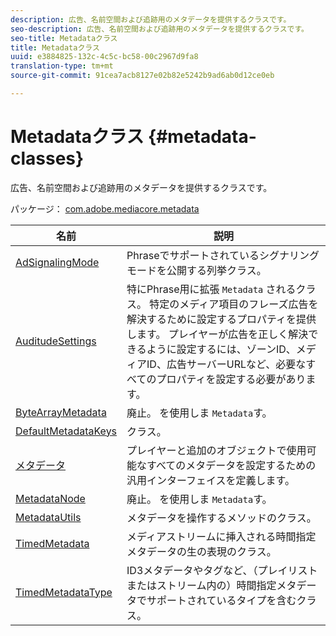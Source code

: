 ```yaml
---
description: 広告、名前空間および追跡用のメタデータを提供するクラスです。
seo-description: 広告、名前空間および追跡用のメタデータを提供するクラスです。
seo-title: Metadataクラス
title: Metadataクラス
uuid: e3884825-132c-4c5c-bc58-00c2967d9fa8
translation-type: tm+mt
source-git-commit: 91cea7acb8127e02b82e5242b9ad6ab0d12ce0eb

---
```



# Metadataクラス {#metadata-classes}

広告、名前空間および追跡用のメタデータを提供するクラスです。

パッケージ： [com.adobe.mediacore.metadata](https://help.adobe.com/en_US/primetime/api/psdk/asdoc-dhls_1.4/com/adobe/mediacore/metadata/package-detail.html)

| 名前 | 説明 |
|---|---|
| [AdSignalingMode](https://help.adobe.com/en_US/primetime/api/psdk/asdoc-dhls_1.4/com/adobe/mediacore/metadata/AdSignalingMode.html) | Phraseでサポートされているシグナリングモードを公開する列挙クラス。 |
| [AuditudeSettings](https://help.adobe.com/en_US/primetime/api/psdk/asdoc-dhls_1.4/com/adobe/mediacore/metadata/AuditudeSettings.html) | 特にPhrase用に拡張 `Metadata` されるクラス。 特定のメディア項目のフレーズ広告を解決するために設定するプロパティを提供します。 プレイヤーが広告を正しく解決できるように設定するには、ゾーンID、メディアID、広告サーバーURLなど、必要なすべてのプロパティを設定する必要があります。 |
| [ByteArrayMetadata](https://help.adobe.com/en_US/primetime/api/psdk/asdoc-dhls_1.4/com/adobe/mediacore/metadata/ByteArrayMetadata.html) | 廃止。 を使用しま `Metadata`す。 |
| [DefaultMetadataKeys](https://help.adobe.com/en_US/primetime/api/psdk/asdoc-dhls_1.4/com/adobe/mediacore/metadata/DefaultMetadataKeys.html) | クラス。 |
| [メタデータ](https://help.adobe.com/en_US/primetime/api/psdk/asdoc-dhls_1.4/com/adobe/mediacore/metadata/Metadata.html) | プレイヤーと追加のオブジェクトで使用可能なすべてのメタデータを設定するための汎用インターフェイスを定義します。 |
| [MetadataNode](https://help.adobe.com/en_US/primetime/api/psdk/asdoc-dhls_1.4/com/adobe/mediacore/metadata/MetadataNode.html) | 廃止。 を使用しま `Metadata`す。 |
| [MetadataUtils](https://help.adobe.com/en_US/primetime/api/psdk/asdoc-dhls_1.4/com/adobe/mediacore/metadata/MetadataUtils.html) | メタデータを操作するメソッドのクラス。 |
| [TimedMetadata](https://help.adobe.com/en_US/primetime/api/psdk/asdoc-dhls_1.4/com/adobe/mediacore/metadata/TimedMetadata.html) | メディアストリームに挿入される時間指定メタデータの生の表現のクラス。 |
| [TimedMetadataType](https://help.adobe.com/en_US/primetime/api/psdk/asdoc-dhls_1.4/com/adobe/mediacore/metadata/TimedMetadataType.html) | ID3メタデータやタグなど、（プレイリストまたはストリーム内の）時間指定メタデータでサポートされているタイプを含むクラス。 |